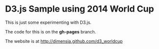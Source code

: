 D3.js Sample using 2014 World Cup
=================================

This is just some experimenting with D3.js.

The code for this is on the **gh-pages** branch.

The website is at http://dimensia.github.com/d3_worldcup

